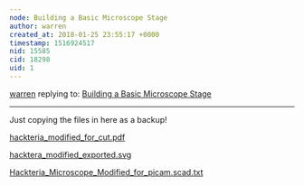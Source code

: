 ```yaml
---
node: Building a Basic Microscope Stage
author: warren
created_at: 2018-01-25 23:55:17 +0000
timestamp: 1516924517
nid: 15585
cid: 18298
uid: 1
---
```




[warren](../profile/warren) replying to: [Building a Basic Microscope Stage](../notes/partsandcrafts/01-22-2018/building-the-microscope-stage)

----
Just copying the files in here as a backup!

<a href="https://publiclab.org/system/images/photos/000/023/343/original/hackteria_modified_for_cut.pdf"><i class="fa fa-file"></i> hackteria_modified_for_cut.pdf</a>


<a href="https://publiclab.org/system/images/photos/000/023/342/original/hacktera_modified_exported.svg"><i class="fa fa-file"></i> hacktera_modified_exported.svg</a>


<a href="https://publiclab.org/system/images/photos/000/023/344/original/Hackteria_Microscope_Modified_for_picam.scad.txt"><i class="fa fa-file"></i> Hackteria_Microscope_Modified_for_picam.scad.txt</a>

